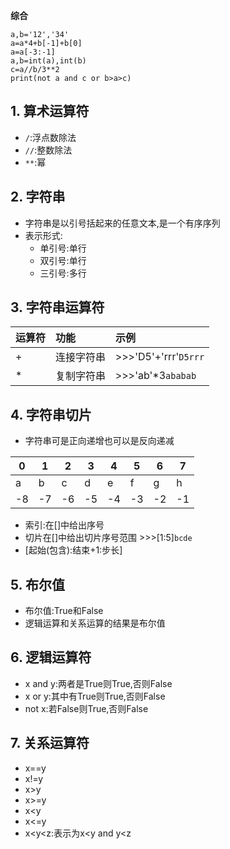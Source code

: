 **综合**

```
a,b='12','34'
a=a*4+b[-1]+b[0]
a=a[-3:-1]
a,b=int(a),int(b)
c=a//b/3**2
print(not a and c or b>a>c)
```

## 1. 算术运算符

* `/`:浮点数除法
* `//`:整数除法
* `**`:幂

## 2. 字符串

* 字符串是以引号括起来的任意文本,是一个有序序列
* 表示形式:
    * 单引号:单行
    * 双引号:单行
    * 三引号:多行

## 3. 字符串运算符

|运算符|功能|示例|
|:-|:-|:-|
|+|连接字符串|>>>'D5'+'rrr'`D5rrr`|
|*|复制字符串|>>>'ab'*3`ababab`|

## 4. 字符串切片

* 字符串可是正向递增也可以是反向递减

|0|1|2|3|4|5|6|7|
|-|-|-|-|-|-|-|-|
|a|b|c|d|e|f|g|h|
|-8|-7|-6|-5|-4|-3|-2|-1|

* 索引:在[]中给出序号
* 切片在[]中给出切片序号范围 >>>[1:5]`bcde`
* [起始(包含):结束+1:步长]

## 5. 布尔值

* 布尔值:True和False
* 逻辑运算和关系运算的结果是布尔值

## 6. 逻辑运算符

* x and y:两者是True则True,否则False
* x or y:其中有True则True,否则False
* not x:若False则True,否则False

## 7. 关系运算符

* x==y
* x!=y
* x>y
* x>=y
* x<y
* x<=y
* x<y<z:表示为x<y and y<z
  